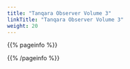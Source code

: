 ```yaml
---
title: "Tanqara Observer Volume 3"
linkTitle: "Tanqara Observer Volume 3"
weight: 20
---
```


{{% pageinfo %}}

{{% /pageinfo %}}

